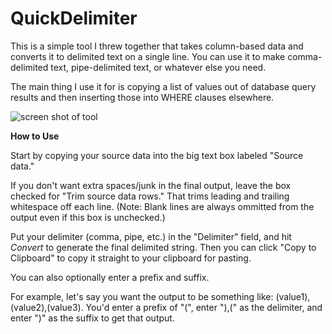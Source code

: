 # QuickDelimiter

This is a simple tool I threw together that takes column-based data and converts it to delimited text on a single line. You can use it
to make comma-delimited text, pipe-delimited text, or whatever else you need.

The main thing I use it for is copying a list of values out of database query results and then inserting those into WHERE clauses
elsewhere.

![screen shot of tool](https://yieldreturnpost.files.wordpress.com/2019/05/quickdelimiter.jpg)

**How to Use**

Start by copying your source data into the big text box labeled "Source data."

If you don't want extra spaces/junk in the final output, leave the box checked for "Trim source data rows." That trims leading and trailing whitespace
off each line. (Note: Blank lines are always ommitted from the output even if this box is unchecked.)

Put your delimiter (comma, pipe, etc.) in the "Delimiter" field, and hit _Convert_ to generate the final delimited string. Then you can click
"Copy to Clipboard" to copy it straight to your clipboard for pasting.

You can also optionally enter a prefix and suffix.

For example, let's say you want the output to be something like: (value1),(value2),(value3). You'd enter a prefix of "(", enter "),(" as the delimiter, and enter ")"
as the suffix to get that output.
